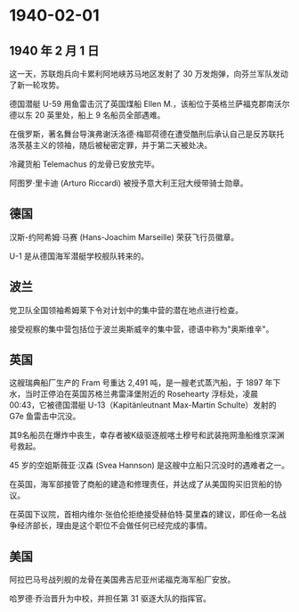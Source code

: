 # 1940-02-01

## 1940 年 2 月 1 日

这一天，苏联炮兵向卡累利阿地峡苏马地区发射了 30
万发炮弹，向芬兰军队发动了新一轮攻势。

德国潜艇 U-59 用鱼雷击沉了英国煤船 Ellen
M.，该船位于英格兰萨福克郡南沃尔德以东 20 英里处，船上 9
名船员全部遇难。

在俄罗斯，著名舞台导演弗谢沃洛德·梅耶荷德在遭受酷刑后承认自己是反苏联托洛茨基主义的领袖，随后被秘密定罪，并于第二天被处决。

冷藏货船 Telemachus 的龙骨已安放完毕。

阿图罗·里卡迪 (Arturo Riccardi) 被授予意大利王冠大绶带骑士勋章。

## 德国

汉斯-约阿希姆·马赛 (Hans-Joachim Marseille) 荣获飞行员徽章。

U-1 是从德国海军潜艇学校舰队转来的。

## 波兰

党卫队全国领袖希姆莱下令对计划中的集中营的潜在地点进行检查。

接受视察的集中营包括位于波兰奥斯威辛的集中营，德语中称为"奥斯维辛"。

## 英国

这艘瑞典船厂生产的 Fram 号重达 2,491 吨，是一艘老式蒸汽船，于 1897
年下水，当时正停泊在英国苏格兰弗雷泽堡附近的 Rosehearty 浮标处，凌晨
00:43，它被德国潜艇 U-13（Kapitänleutnant Max-Martin Schulte）发射的 G7e
鱼雷击中沉没。

其9名船员在爆炸中丧生，幸存者被K级驱逐舰喀土穆号和武装拖网渔船维京深渊号救起。

45 岁的空姐斯薇亚·汉森 (Svea Hannson) 是这艘中立船只沉没时的遇难者之一。

在英国，海军部接管了商船的建造和修理责任，并达成了从美国购买旧货船的协议。

在英国下议院，首相内维尔·张伯伦拒绝接受赫伯特·莫里森的建议，即任命一名战争经济部长，理由是这个职位不会做任何已经完成的事情。

## 美国

阿拉巴马号战列舰的龙骨在美国弗吉尼亚州诺福克海军船厂安放。

哈罗德·乔治晋升为中校，并担任第 31 驱逐大队的指挥官。


